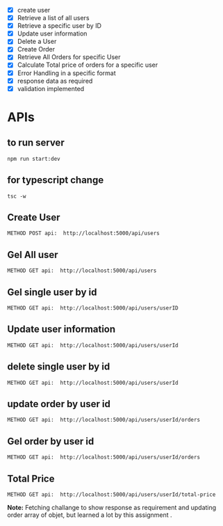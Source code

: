 - [x] create user
- [x] Retrieve a list of all users
- [x] Retrieve a specific user by ID
- [x] Update user information
- [x] Delete a User
- [x] Create Order
- [x] Retrieve All Orders for specific User
- [x] Calculate Total price of orders for a specific user
- [x] Error Handling in a specific format
- [x] response data as required
- [x] validation implemented 

# APIs

## to run server
```
npm run start:dev
```
## for typescript change
```
tsc -w
```

## Create User
```
METHOD POST api:  http://localhost:5000/api/users
```

## Gel All user
```
METHOD GET api:  http://localhost:5000/api/users
```
## Gel single user by id
```
METHOD GET api:  http://localhost:5000/api/users/userID
```
## Update user information
```
METHOD GET api:  http://localhost:5000/api/users/userId
```
## delete single user by id
```
METHOD GET api:  http://localhost:5000/api/users/userId
```
## update order by user id
```
METHOD GET api:  http://localhost:5000/api/users/userId/orders
```

## Gel order  by user id
```
METHOD GET api:  http://localhost:5000/api/users/userId/orders
```
## Total Price
```
METHOD GET api:  http://localhost:5000/api/users/userId/total-price
```

**Note:** Fetching challange to show response as requirement and updating order array of objet, but learned a lot by this assignment .